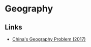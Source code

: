 # Geography

## Links

- [China's Geography Problem (2017)](https://www.youtube.com/watch?v=GiBF6v5UAAE)
